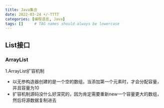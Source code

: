 ```yaml
---
title: Java集合
date: 2022-03-24 +/-TTTT
categories: [编程语言, Java]
tags: []     # TAG names should always be lowercase
---
```


## List接口
### ArrayList
1.ArrayList扩容机制

- 以无参构造器创建的是一个空的数组，当添加第一个元素时，才会分配容量，并且容量为10
- 扩容机制源码没什么好深究的，因为肯定需要重新new一个容量更大的数组，然后将源数据复制进去
